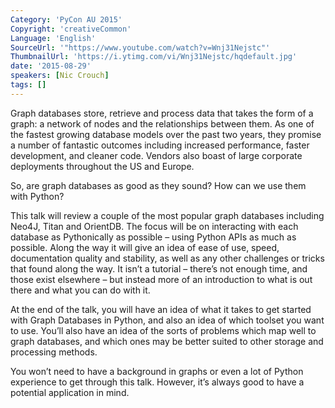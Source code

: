 ```yaml
---
Category: 'PyCon AU 2015'
Copyright: 'creativeCommon'
Language: 'English'
SourceUrl: '"https://www.youtube.com/watch?v=Wnj31Nejstc"'
ThumbnailUrl: 'https://i.ytimg.com/vi/Wnj31Nejstc/hqdefault.jpg'
date: '2015-08-29'
speakers: [Nic Crouch]
tags: []
---
```

Graph databases store, retrieve and process data that takes the form of a graph: a network of nodes and the relationships between them. As one of the fastest growing database models over the past two years, they promise a number of fantastic outcomes including increased performance, faster development, and cleaner code. Vendors also boast of large corporate deployments throughout the US and Europe. 

So, are graph databases as good as they sound? How can we use them with Python? 

This talk will review a couple of the most popular graph databases including Neo4J, Titan and OrientDB.   The focus will be on interacting with each database as Pythonically as possible – using Python APIs as much as possible. Along the way it will give an idea of ease of use, speed, documentation quality and stability, as well as any other challenges or tricks that found along the way. It isn’t a tutorial – there’s not enough time, and those exist elsewhere – but instead more of an introduction to what is out there and what you can do with it. 

At the end of the talk, you will have an idea of what it takes to get started with Graph Databases in Python, and also an idea of which toolset you want to use. You’ll also have an idea of the sorts of problems which map well to graph databases, and which ones may be better suited to other storage and processing methods. 

You won’t need to have a background in graphs or even a lot of Python experience to get through this talk. However, it’s always good to have a potential application in mind.


